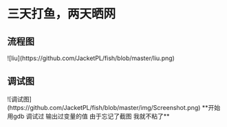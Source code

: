 <h1> 三天打鱼，两天晒网</h1>
<h2>流程图 </h2>
![liu](https://github.com/JacketPL/fish/blob/master/liu.png)
<h2>调试图</h2>
![调试图](https://github.com/JacketPL/fish/blob/master/img/Screenshot.png)
</hr>
</hr>
**开始用gdb 调试过 输出过变量的值 由于忘记了截图 我就不粘了**
